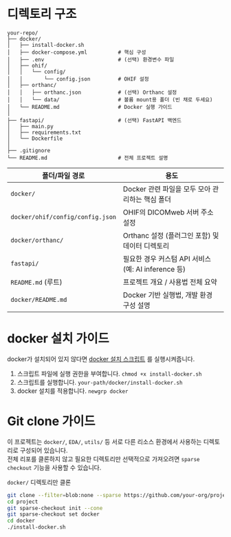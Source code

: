 # 디렉토리 구조

```
your-repo/
├── docker/
│   ├── install-docker.sh
│   ├── docker-compose.yml          # 핵심 구성
│   ├── .env                        # (선택) 환경변수 파일
│   ├── ohif/
│   │   └── config/
│   │       └── config.json         # OHIF 설정
│   ├── orthanc/
│   │   ├── orthanc.json            # (선택) Orthanc 설정
│   │   └── data/                   # 볼륨 mount용 폴더 (빈 채로 두세요)
│   └── README.md                   # Docker 실행 가이드
│
├── fastapi/                        # (선택) FastAPI 백엔드
│   ├── main.py
│   ├── requirements.txt
│   └── Dockerfile
│
├── .gitignore
└── README.md                       # 전체 프로젝트 설명
```

| 폴더/파일 경로              | 용도                                                |
|----------------------------|-----------------------------------------------------|
| `docker/`                  | Docker 관련 파일을 모두 모아 관리하는 핵심 폴더     |
| `docker/ohif/config/config.json` | OHIF의 DICOMweb 서버 주소 설정                     |
| `docker/orthanc/`          | Orthanc 설정 (플러그인 포함) 및 데이터 디렉토리     |
| `fastapi/`                 | 필요한 경우 커스텀 API 서비스 (예: AI inference 등) |
| `README.md` (루트)         | 프로젝트 개요 / 사용법 전체 요약                   |
| `docker/README.md`         | Docker 기반 실행법, 개발 환경 구성 설명             |

# docker 설치 가이드

docker가 설치되어 있지 않다면 [docker 설치 스크립트](install-docker.sh) 를 실행시켜줍니다.

1. 스크립트 파일에 실행 권한을 부여합니다. `chmod +x install-docker.sh`
2. 스크립트를 실행합니다. `your-path/docker/install-docker.sh`
3. docker 설치를 적용합니다. `newgrp docker`

# Git clone 가이드


이 프로젝트는 `docker/`, `EDA/`, `utils/` 등 서로 다른 리소스 환경에서 사용하는 디렉토리로 구성되어 있습니다.  
전체 리포를 클론하지 않고 필요한 디렉토리만 선택적으로 가져오려면 `sparse checkout` 기능을 사용할 수 있습니다.

`docker/` 디렉토리만 클론

```bash
git clone --filter=blob:none --sparse https://github.com/your-org/project.git
cd project
git sparse-checkout init --cone
git sparse-checkout set docker
cd docker
./install-docker.sh